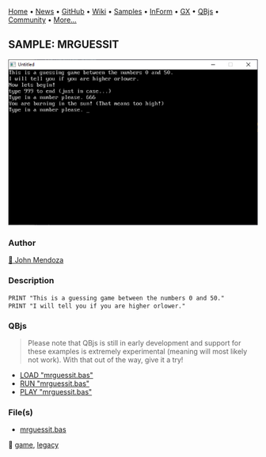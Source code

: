 [Home](https://qb64.com) • [News](../../news.md) • [GitHub](https://github.com/QB64Official/qb64) • [Wiki](https://github.com/QB64Official/qb64/wiki) • [Samples](../../samples.md) • [InForm](../../inform.md) • [GX](../../gx.md) • [QBjs](../../qbjs.md) • [Community](../../community.md) • [More...](../../more.md)

## SAMPLE: MRGUESSIT

![screenshot.png](img/screenshot.png)

### Author

[🐝 John Mendoza](../john-mendoza.md) 

### Description

```text
PRINT "This is a guessing game between the numbers 0 and 50."
PRINT "I will tell you if you are higher orlower."
```

### QBjs

> Please note that QBjs is still in early development and support for these examples is extremely experimental (meaning will most likely not work). With that out of the way, give it a try!

* [LOAD "mrguessit.bas"](https://qbjs.org/index.html?src=https://qb64.com/samples/mrguessit/src/mrguessit.bas)
* [RUN "mrguessit.bas"](https://qbjs.org/index.html?mode=auto&src=https://qb64.com/samples/mrguessit/src/mrguessit.bas)
* [PLAY "mrguessit.bas"](https://qbjs.org/index.html?mode=play&src=https://qb64.com/samples/mrguessit/src/mrguessit.bas)

### File(s)

* [mrguessit.bas](src/mrguessit.bas)

🔗 [game](../game.md), [legacy](../legacy.md)
